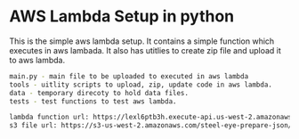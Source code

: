 # AWS Lambda Setup in python 

This is the simple aws lambda setup. It contains a simple function which executes in aws lambada. It also has utitlies
to create zip file and upload it to aws lambda.


```bash
main.py - main file to be uploaded to executed in aws lambda
tools - uitlity scripts to upload, zip, update code in aws lambda.
data - temporary direcoty to hold data files.
tests - test functions to test aws lambda.
```


```bash
lambda function url: https://lexl6ptb3h.execute-api.us-west-2.amazonaws.com/default/steel_eye_data_extraction
s3 file url: https://s3-us-west-2.amazonaws.com/steel-eye-prepare-json/tmp/output.json
```